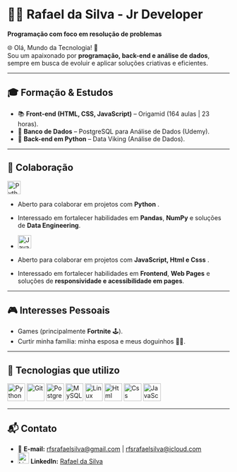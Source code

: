 # 👨‍💻 Rafael da Silva - Jr Developer  
**Programação com foco em resolução de problemas**

🌐 Olá, Mundo da Tecnologia! 👋  
Sou um apaixonado por **programação, back-end e análise de dados**, sempre em busca de evoluir e aplicar soluções criativas e eficientes.  

---

## 🎓 Formação & Estudos
- 📚 **Front-end (HTML, CSS, JavaScript)** – Origamid (164 aulas | 23 horas).  
- 🌱 **Banco de Dados** – PostgreSQL para Análise de Dados (Udemy).  
- 🐍 **Back-end em Python** – Data Viking (Análise de Dados).  

---

## 🤝 Colaboração
<img src="https://cdn.jsdelivr.net/npm/devicon@2.10.0/icons/python/python-original.svg" alt="Python" width="30" height="30"/>  

- Aberto para colaborar em projetos com **Python** .  
- Interessado em fortalecer habilidades em **Pandas**, **NumPy** e soluções de **Data Engineering**.

- <img src="https://cdn.jsdelivr.net/npm/devicon@2.10.0/icons/javascript/javascript-original.svg" alt="Javascript" width="30" height="30"/>  

- Aberto para colaborar em projetos com **JavaScript, Html e Csss** .  
- Interessado em fortalecer habilidades em **Frontend**, **Web Pages** e soluções de **responsividade e acessibilidade em pages**.  

---

## 🎮 Interesses Pessoais
- Games (principalmente **Fortnite** 🕹️).  
- Curtir minha família: minha esposa e meus doguinhos 🐶🐶.  

---

## 🚀 Tecnologias que utilizo
<p align="left">
  <img src="https://cdn.jsdelivr.net/npm/devicon@2.10.0/icons/python/python-original.svg" alt="Python" width="40" height="40"/>
  <img src="https://cdn.jsdelivr.net/npm/devicon@2.10.0/icons/git/git-original.svg" alt="Git" width="40" height="40"/>
  <img src="https://cdn.jsdelivr.net/npm/devicon@2.10.0/icons/postgresql/postgresql-original.svg" alt="PostgreSQL" width="40" height="40"/>
  <img src="https://cdn.jsdelivr.net/npm/devicon@2.10.0/icons/mysql/mysql-original.svg" alt="MySQL" width="40" height="40"/>
  <img src="https://cdn.jsdelivr.net/npm/devicon@2.10.0/icons/linux/linux-original.svg" alt="Linux" width="40" height="40"/>
  <img src="https://cdn.jsdelivr.net/npm/devicon@2.10.0/icons/html5/html5-original.svg" alt="Html" width="40" height="40"/>
  <img src="https://cdn.jsdelivr.net/npm/devicon@2.10.0/icons/css3/css3-original.svg" alt="Css" width="40" height="40"/>
  <img src="https://cdn.jsdelivr.net/npm/devicon@2.10.0/icons/javascript/javascript-original.svg" alt="JavaScript" width="40" height="40"/>
</p>

---

## 📬 Contato
- 📧 **E-mail:** rfsrafaelsilva@gmail.com | rfsrafaelsilva@icloud.com  
- <img src="https://cdn1.iconfinder.com/data/icons/logotypes/32/circle-linkedin-512.png" alt="LinkedIn" width="25" height="25"/> **LinkedIn:** [Rafael da Silva](https://www.linkedin.com/in/rafael-d-62a7a81a6/)  
